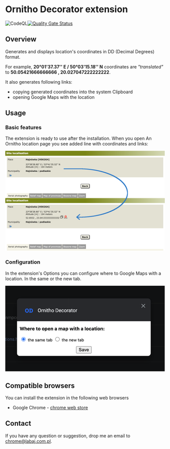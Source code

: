 # Ornitho Decorator extension

![CodeQL](https://github.com/pawellabaj/ornitho-decorator/workflows/CodeQL/badge.svg)[![Quality Gate Status](https://sonarcloud.io/api/project_badges/measure?project=pawellabaj_ornitho-decorator&metric=alert_status)](https://sonarcloud.io/summary/new_code?id=pawellabaj_ornitho-decorator)

## Overview
Generates and displays location's coordinates in DD (Decimal Degrees) format.

For example, **20°01'37.37'' E / 50°03'15.18'' N** coordinates are _"translated"_ to **50.05421666666666 , 20.027047222222222**.

It also generates following links: 
* copying generated coordinates into the system Clipboard
* opening Google Maps with the location

## Usage

### Basic features

The extension is ready to use after the installation. When you open An Ornitho location page you see added line with coordinates and links:

![Screenshot](doc/screenshot.png)

### Configuration

In the extension's Options you can configure where to Google Maps with a location. In the same or the new tab.

![Options screenshot](doc/options.png)

## Compatible browsers

You can install the extension in the following web browsers

* Google Chrome - [chrome web store](https://chrome.google.com/webstore/detail/ornitho-decorator/lcgedpihilecfapllibdmogednnjcddk)

## Contact

If you have any question or suggestion, drop me an email to [chrome@labaj.com.pl](mailto:chrome@labaj.com.pl).
